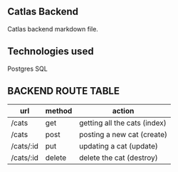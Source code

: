 ## Catlas Backend
Catlas backend markdown file.

## Technologies used
Postgres
SQL

## BACKEND ROUTE TABLE
| url | method | action |
|-----|--------|--------|
| /cats | get | getting all the cats (index)||
| /cats | post | posting a new cat (create) |
| /cats/:id | put | updating a cat (update) |
| /cats/:id | delete | delete the cat (destroy) |